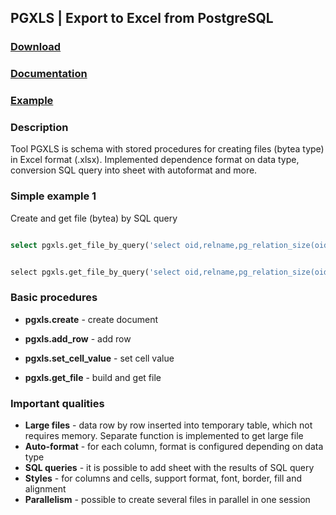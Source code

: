 ## PGXLS | Export to Excel from PostgreSQL

### [Download](https://pgxls.org/en/download/) ###
### [Documentation](https://pgxls.org/en/documentation/) ### 
### [Example](https://pgxls.org/en/#examples-full) ### 

### Description ###

Tool PGXLS is schema with stored procedures for creating files (bytea type) in Excel format (.xlsx).
Implemented dependence format on data type, conversion SQL query into sheet with autoformat and more.

### Simple example 1 ###

Create and get file (bytea) by SQL query

```sql

select pgxls.get_file_by_query('select oid,relname,pg_relation_size(oid) from pg_class order by 3 desc limit 10');

```


```python

select pgxls.get_file_by_query('select oid,relname,pg_relation_size(oid) from pg_class order by 3 desc limit 10');

```



### Basic procedures ###
  
*   **pgxls.create** - create document
  
*   **pgxls.add_row** - add row
  
*   **pgxls.set_cell_value** - set cell value
  
*   **pgxls.get_file** - build and get file


### Important qualities ### 

*   **Large files** - data row by row inserted into temporary table, which not requires memory. Separate function is implemented to get large file
*   **Auto-format** - for each column, format is configured depending on data type
*   **SQL queries** - it is possible to add sheet with the results of SQL query
*   **Styles** - for columns and cells, support format, font, border, fill and alignment
*   **Parallelism** - possible to create several files in parallel in one session
